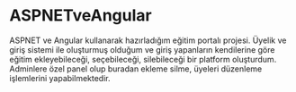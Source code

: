 # ASPNETveAngular


ASPNET ve Angular kullanarak hazırladığım eğitim portalı projesi. Üyelik ve giriş sistemi ile oluşturmuş olduğum ve giriş yapanların kendilerine göre eğitim ekleyebileceği, seçebileceği, silebileceği bir platform oluşturdum. Adminlere özel panel olup buradan ekleme silme, üyeleri düzenleme işlemlerini yapabilmektedir.
